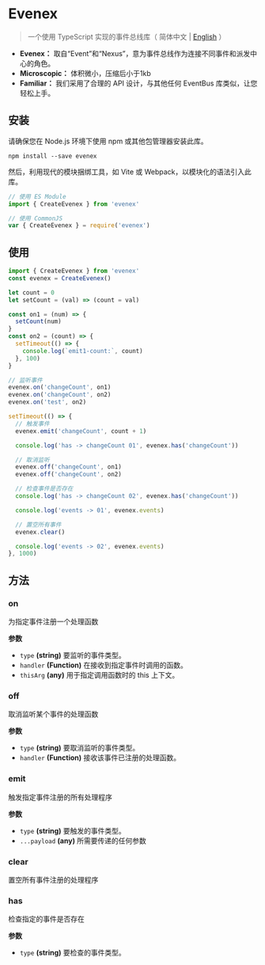 # Evenex

> 一个使用 TypeScript 实现的事件总线库（ 简体中文 | [English](README_en.md) ）

- **Evenex：** 取自“Event”和“Nexus”，意为事件总线作为连接不同事件和派发中心的角色。
- **Microscopic：** 体积微小，压缩后小于1kb
- **Familiar：** 我们采用了合理的 API 设计，与其他任何 EventBus 库类似，让您轻松上手。

## 安装

请确保您在 Node.js 环境下使用 npm 或其他包管理器安装此库。

```shell
npm install --save evenex
```

然后，利用现代的模块捆绑工具，如 Vite 或 Webpack，以模块化的语法引入此库。

```javascript
// 使用 ES Module
import { CreateEvenex } from 'evenex'

// 使用 CommonJS
var { CreateEvenex } = require('evenex')
```

## 使用

```javascript
import { CreateEvenex } from 'evenex'
const evenex = CreateEvenex()

let count = 0
let setCount = (val) => (count = val)

const on1 = (num) => {
  setCount(num)
}
const on2 = (count) => {
  setTimeout(() => {
    console.log(`emit1-count:`, count)
  }, 100)
}

// 监听事件
evenex.on('changeCount', on1)
evenex.on('changeCount', on2)
evenex.on('test', on2)

setTimeout(() => {
  // 触发事件
  evenex.emit('changeCount', count + 1)

  console.log('has -> changeCount 01', evenex.has('changeCount'))

  // 取消监听
  evenex.off('changeCount', on1)
  evenex.off('changeCount', on2)

  // 检查事件是否存在
  console.log('has -> changeCount 02', evenex.has('changeCount'))

  console.log('events -> 01', evenex.events)

  // 置空所有事件
  evenex.clear()

  console.log('events -> 02', evenex.events)
}, 1000)
```

## 方法

### on

为指定事件注册一个处理函数

**参数**

- `type` **(string)** 要监听的事件类型。
- `handler` **(Function)** 在接收到指定事件时调用的函数。
- `thisArg` **(any)** 用于指定调用函数时的 this 上下文。

### off

取消监听某个事件的处理函数

**参数**

- `type` **(string)** 要取消监听的事件类型。
- `handler` **(Function)** 接收该事件已注册的处理函数。

### emit

触发指定事件注册的所有处理程序

**参数**

- `type` **(string)** 要触发的事件类型。
- `...payload` **(any)** 所需要传递的任何参数

### clear

置空所有事件注册的处理程序

### has

检查指定的事件是否存在

**参数**

- `type` **(string)** 要检查的事件类型。

